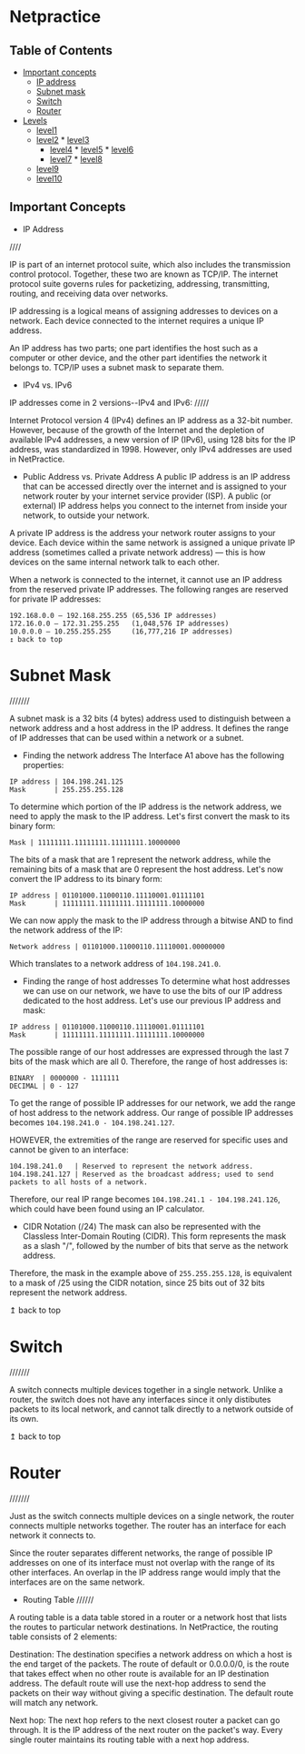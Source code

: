 # Netpractice

## Table of Contents
*  [Important concepts](#important-concepts)
    *   [IP address](#ip-address)
    *    [Subnet mask](#subnet-mask)
    *    [Switch](#switch)
    *    [Router](#router)
*  [Levels](#levels)
   *    [level1](level1/)
      *    [level2](level2/)
         *    [level3](level3/)
            *    [level4](level4/)
               *    [level5](level5/)
            	*    [level6](level6/)
            *    [level7](level7/)
         *    [level8](level8/)
      *    [level9](level9/)
   *    [level10](level10/)

## Important Concepts

- IP Address

////

IP is part of an internet protocol suite, which also includes the transmission control protocol. Together, these two are known as TCP/IP. The internet protocol suite governs rules for packetizing, addressing, transmitting, routing, and receiving data over networks.

IP addressing is a logical means of assigning addresses to devices on a network. Each device connected to the internet requires a unique IP address.

An IP address has two parts; one part identifies the host such as a computer or other device, and the other part identifies the network it belongs to. TCP/IP uses a subnet mask to separate them.


- IPv4 vs. IPv6

IP addresses come in 2 versions--IPv4 and IPv6:
/////


Internet Protocol version 4 (IPv4) defines an IP address as a 32-bit number. However, because of the growth of the Internet and the depletion of available IPv4 addresses, a new version of IP (IPv6), using 128 bits for the IP address, was standardized in 1998. However, only IPv4 addresses are used in NetPractice.


- Public Address vs. Private Address
A public IP address is an IP address that can be accessed directly over the internet and is assigned to your network router by your internet service provider (ISP). A public (or external) IP address helps you connect to the internet from inside your network, to outside your network.

A private IP address is the address your network router assigns to your device. Each device within the same network is assigned a unique private IP address (sometimes called a private network address) — this is how devices on the same internal network talk to each other.

When a network is connected to the internet, it cannot use an IP address from the reserved private IP addresses. The following ranges are reserved for private IP addresses:

```
192.168.0.0 – 192.168.255.255 (65,536 IP addresses)
172.16.0.0 – 172.31.255.255   (1,048,576 IP addresses)
10.0.0.0 – 10.255.255.255     (16,777,216 IP addresses)
↥ back to top
```
# Subnet Mask

///////


A subnet mask is a 32 bits (4 bytes) address used to distinguish between a network address and a host address in the IP address. It defines the range of IP addresses that can be used within a network or a subnet.


- Finding the network address
The Interface A1 above has the following properties:
```
IP address | 104.198.241.125
Mask       | 255.255.255.128  
```
To determine which portion of the IP address is the network address, we need to apply the mask to the IP address. Let's first convert the mask to its binary form:
```
Mask | 11111111.11111111.11111111.10000000
```
The bits of a mask that are 1 represent the network address, while the remaining bits of a mask that are 0 represent the host address. Let's now convert the IP address to its binary form:
```
IP address | 01101000.11000110.11110001.01111101
Mask       | 11111111.11111111.11111111.10000000
```
We can now apply the mask to the IP address through a bitwise AND to find the network address of the IP:
```
Network address | 01101000.11000110.11110001.00000000
```
Which translates to a network address of `104.198.241.0`.


- Finding the range of host addresses
To determine what host addresses we can use on our network, we have to use the bits of our IP address dedicated to the host address. Let's use our previous IP address and mask:

```
IP address | 01101000.11000110.11110001.01111101
Mask       | 11111111.11111111.11111111.10000000
```
The possible range of our host addresses are expressed through the last 7 bits of the mask which are all 0. Therefore, the range of host addresses is:
```
BINARY  | 0000000 - 1111111
DECIMAL | 0 - 127
```
To get the range of possible IP addresses for our network, we add the range of host address to the network address. Our range of possible IP addresses becomes `104.198.241.0 - 104.198.241.127`.

HOWEVER, the extremities of the range are reserved for specific uses and cannot be given to an interface:
```
104.198.241.0   | Reserved to represent the network address.
104.198.241.127 | Reserved as the broadcast address; used to send packets to all hosts of a network.
```
Therefore, our real IP range becomes `104.198.241.1 - 104.198.241.126`, which could have been found using an IP calculator.

* CIDR Notation (/24)
The mask can also be represented with the Classless Inter-Domain Routing (CIDR). This form represents the mask as a slash "/", followed by the number of bits that serve as the network address.

Therefore, the mask in the example above of `255.255.255.128`, is equivalent to a mask of /25 using the CIDR notation, since 25 bits out of 32 bits represent the network address.

↥ back to top

# Switch


///////

A switch connects multiple devices together in a single network. Unlike a router, the switch does not have any interfaces since it only distibutes packets to its local network, and cannot talk directly to a network outside of its own.

↥ back to top

# Router

///////


Just as the switch connects multiple devices on a single network, the router connects multiple networks together. The router has an interface for each network it connects to.

Since the router separates different networks, the range of possible IP addresses on one of its interface must not overlap with the range of its other interfaces. An overlap in the IP address range would imply that the interfaces are on the same network.


* Routing Table
//////


A routing table is a data table stored in a router or a network host that lists the routes to particular network destinations. In NetPractice, the routing table consists of 2 elements:

Destination: The destination specifies a network address on which a host is the end target of the packets. The route of default or 0.0.0.0/0, is the route that takes effect when no other route is available for an IP destination address. The default route will use the next-hop address to send the packets on their way without giving a specific destination. The default route will match any network.

Next hop: The next hop refers to the next closest router a packet can go through. It is the IP address of the next router on the packet's way. Every single router maintains its routing table with a next hop address.


